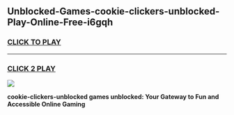 
## Unblocked-Games-cookie-clickers-unblocked-Play-Online-Free-i6gqh
<h3>
<a href="https://premium76.site?title=cookie-clickers-unblocked&ref=26A">CLICK TO PLAY</a></h3>
<hr>

<h3>
<a href="https://premium76.site?title=cookie-clickers-unblocked&ref=26A">CLICK 2 PLAY</a>
  
</h3>

<a href="https://premium76.site?title=cookie-clickers-unblocked&ref=26A"><img src="https://clearcache.store/games.png"></a>


**cookie-clickers-unblocked games unblocked: Your Gateway to Fun and Accessible Online Gaming**
